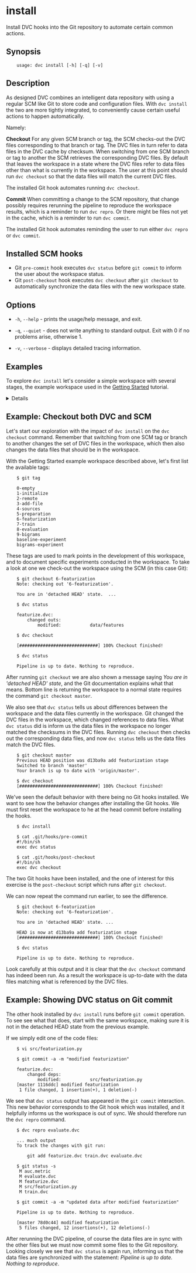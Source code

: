 # install

Install DVC hooks into the Git repository to automate certain common actions.

## Synopsis

```usage
    usage: dvc install [-h] [-q] [-v]
```

## Description

As designed DVC combines an intelligent data repository with using a regular SCM
like Git to store code and configuration files. With `dvc install` the two are
more tightly integrated, to conveniently cause certain useful actions to happen
automatically.

Namely:

**Checkout** For any given SCM branch or tag, the SCM checks-out the DVC files
corresponding to that branch or tag. The DVC files in turn refer to data files
in the DVC cache by checksum. When switching from one SCM branch or tag to
another the SCM retrieves the corresponding DVC files. By default that leaves
the workspace in a state where the DVC files refer to data files other than what
is currently in the workspace. The user at this point should run `dvc checkout`
so that the data files will match the current DVC files.

The installed Git hook automates running `dvc checkout`.

**Commit** When committing a change to the SCM repository, that change possibly
requires rerunning the pipeline to reproduce the workspace results, which is a
reminder to run `dvc repro`. Or there might be files not yet in the cache, which
is a reminder to run `dvc commit`.

The installed Git hook automates reminding the user to run either `dvc repro`
or `dvc commit`.

## Installed SCM hooks

* Git `pre-commit` hook executes `dvc status` before `git commit` to inform the
  user about the workspace status.
* Git `post-checkout` hook executes `dvc checkout` after `git checkout` to
  automatically synchronize the data files with the new workspace state.

## Options

* `-h`, `--help` - prints the usage/help message, and exit.

* `-q`, `--quiet` - does not write anything to standard output. Exit with 0 if
  no problems arise, otherwise 1.

* `-v`, `--verbose` - displays detailed tracing information.

## Examples

To explore `dvc install` let's consider a simple workspace with several stages,
the example workspace used in the [Getting Started](/doc/get-started) tutorial.

<details>

### Click and expand to setup the project

This step is optional, and you can run it only if you want to run this examples
in your environment. First, you need to download the project:

```dvc
    $ git clone https://github.com/iterative/example-get-started
```

Second, let's install the requirements. But before we do that, we **strongly**
recommend creating a virtual environment with `virtualenv` or a similar tool:

```dvc
    $ cd example-get-started
    $ virtualenv -p python3 .env
    $ source .env/bin/activate
```

Now, we can install requirements for the project:

```dvc
    $ pip install -r requirements.txt
```

Then download the precomputed data using:

```dvc
    $ dvc pull --all-branches --all-tags
```

This data will be retrieved from a preconfigured remote cache.

</details>

## Example: Checkout both DVC and SCM

Let's start our exploration with the impact of `dvc install` on the
`dvc checkout` command. Remember that switching from one SCM tag or branch to
another changes the set of DVC files in the workspace, which then also changes
the data files that should be in the workspace.

With the Getting Started example workspace described above, let's first list
the available tags:

```dvc
    $ git tag

    0-empty
    1-initialize
    2-remote
    3-add-file
    4-sources
    5-preparation
    6-featurization
    7-train
    8-evaluation
    9-bigrams
    baseline-experiment
    bigrams-experiment
```

These tags are used to mark points in the development of this workspace, and to
document specific experiments conducted in the workspace. To take a look at one
we check-out the workspace using the SCM (in this case Git):

```dvc
    $ git checkout 6-featurization
    Note: checking out '6-featurization'.

    You are in 'detached HEAD' state.  ...

    $ dvc status

    featurize.dvc:
        changed outs:
            modified:           data/features

    $ dvc checkout

    [##############################] 100% Checkout finished!

    $ dvc status

    Pipeline is up to date. Nothing to reproduce.
```

After running `git checkout` we are also shown a message saying _You are in
'detached HEAD' state_, and the Git documentation explains what that means.
Bottom line is returning the workspace to a normal state requires the
command `git checkout master`.

We also see that `dvc status` tells us about differences between the workspace
and the data files currently in the workspace. Git changed the DVC files in
the workspace, which changed references to data files. What `dvc status` did is
inform us the data files in the workspace no longer matched the checksums in
the DVC files. Running `dvc checkout` then checks out the corresponding data
files, and now `dvc status` tells us the data files match the DVC files.

```dvc
    $ git checkout master
    Previous HEAD position was d13ba9a add featurization stage
    Switched to branch 'master'
    Your branch is up to date with 'origin/master'.

    $ dvc checkout
    [##############################] 100% Checkout finished!
```

We've seen the default behavior with there being no Git hooks installed. We want
to see how the behavior changes after installing the Git hooks. We must first
reset the workspace to he at the head commit before installing the hooks.

```dvc
    $ dvc install

    $ cat .git/hooks/pre-commit
    #!/bin/sh
    exec dvc status

    $ cat .git/hooks/post-checkout
    #!/bin/sh
    exec dvc checkout
```

The two Git hooks have been installed, and the one of interest for this exercise
is the `post-checkout` script which runs after `git checkout`.

We can now repeat the command run earlier, to see the difference.

```dvc
    $ git checkout 6-featurization
    Note: checking out '6-featurization'.

    You are in 'detached HEAD' state. ...

    HEAD is now at d13ba9a add featurization stage
    [##############################] 100% Checkout finished!

    $ dvc status

    Pipeline is up to date. Nothing to reproduce.
```

Look carefully at this output and it is clear that the `dvc checkout` command
has indeed been run. As a result the workspace is up-to-date with the data files
matching what is referenced by the DVC files.

## Example: Showing DVC status on Git commit

The other hook installed by `dvc install` runs before `git commit` operation.
To see see what that does, start with the same workspace, making sure it is
not in the detached HEAD state from the previous example.

If we simply edit one of the code files:

```dvc
    $ vi src/featurization.py

    $ git commit -a -m "modified featurization"

    featurize.dvc:
        changed deps:
            modified:           src/featurization.py
    [master 1116ddc] modified featurization
     1 file changed, 1 insertion(+), 1 deletion(-)
```

We see that `dvc status` output has appeared in the `git commit` interaction.
This new behavior corresponds to the Git hook which was installed, and it
helpfully informs us the workspace is out of sync. We should therefore run
the `dvc repro` command.

```dvc
    $ dvc repro evaluate.dvc

    ... much output
    To track the changes with git run:

        git add featurize.dvc train.dvc evaluate.dvc

    $ git status -s
     M auc.metric
     M evaluate.dvc
     M featurize.dvc
     M src/featurization.py
     M train.dvc

    $ git commit -a -m "updated data after modified featurization"

    Pipeline is up to date. Nothing to reproduce.

    [master 78d0c44] modified featurization
     5 files changed, 12 insertions(+), 12 deletions(-)
```

After rerunning the DVC pipeline, of course the data files are in sync with the
other files but we must now commit some files to the Git repository. Looking
closely we see that `dvc status` is again run, informing us that the data files
are synchronized with the statement: _Pipeline is up to date. Nothing to
reproduce_.
